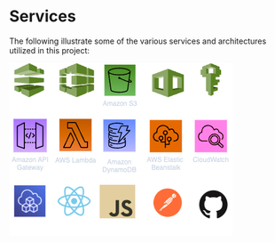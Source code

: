 # Services

The following illustrate some of the various services and architectures utilized in this project:

![Services Diagram](images/Services.png)